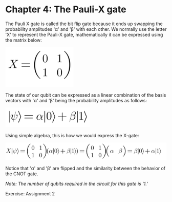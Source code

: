 # Chapter 4: The Pauli-X gate

The Pauli X gate is called the bit flip gate because it ends up swapping the probability amplitudes 'α' and 'β' with each other. We normally use the letter 'X' to represent the Pauli-X gate, mathematically it can be expressed using the matrix below:

![Matrix](../figures/Paulix-X.png)

The state of our qubit can be expressed as a linear combination of the basis vectors with 'α' and 'β' being the probability amplitudes as follows:

![Linear Algebra](../figures/Paulix-X2.png)

Using simple algebra, this is how we would express the X-gate:

![Linear Algebra](../figures/Paulix-X3.png)

Notice that 'α' and 'β' are flipped and the similarity between the behavior of the CNOT gate.

_Note: The number of qubits required in the circuit for this gate is '1.'_

Exercise: Assignment 2
